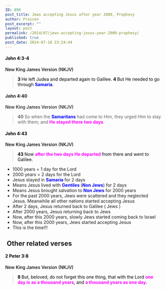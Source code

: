 ```yaml
---
ID: 896
post_title: Jews accepting Jesus after year 2000, Prophesy
author: Praison
post_excerpt: ""
layout: post
permalink: /2014/07/jews-accepting-jesus-year-2000-prophesy/
published: true
post_date: 2014-07-18 23:24:44
---
```

<h4 class="passage-display" style="font-weight: 500; color: #000000;"><strong><span class="passage-display-bcv">John 4:3-4</span></strong></h4>
<p class="passage-display" style="font-weight: 500; color: #000000;"><span class="passage-display-version">New King James Version (NKJV)</span></p>

<blockquote>
<p style="color: #000000;"><span id="en-NKJV-26160" class="text John-4-3"><span class="versenum" style="font-weight: bold;">3 </span>He left Judea and departed again to Galilee. </span><span id="en-NKJV-26161" class="text John-4-4"><span class="versenum" style="font-weight: bold;">4 </span>But He needed to go through <span style="color: #0000ff;"><strong>Samaria</strong></span>.</span></p>
</blockquote>
<h4 class="passage-display" style="font-weight: 500;"><strong><span class="passage-display-bcv">John 4:40</span></strong></h4>
<p class="passage-display" style="font-weight: 500;"><span class="passage-display-version">New King James Version (NKJV)</span></p>

<blockquote><span id="en-NKJV-26197" class="text John-4-40"><span class="versenum" style="font-weight: bold;">40 </span>So when the <span style="color: #0000ff;"><strong>Samaritans</strong></span> had come to Him, they urged Him to stay with them; and <span style="color: #ff00ff;"><strong>He stayed there two days</strong></span>.</span></blockquote>
<h4 class="passage-display" style="font-weight: 500; color: #000000;"><strong><span class="passage-display-bcv">John 4:43</span></strong></h4>
<p class="passage-display" style="font-weight: 500; color: #000000;"><span class="passage-display-version">New King James Version (NKJV)</span></p>

<blockquote>
<p style="color: #000000;"><span class="text John-4-43"><span class="versenum" style="font-weight: bold;">43 </span>Now <span style="color: #ff00ff;"><strong>after the two days He departed</strong></span> from there and went to Galilee.</span></p>
</blockquote>
<ul>
	<li>1000 years = 1 day for the Lord</li>
	<li>2000 years = 2 days for the Lord</li>
	<li>Jesus stayed in <span style="color: #0000ff;"><strong>Samaria</strong></span> for 2 days</li>
	<li>Means Jesus lived with <span style="color: #0000ff;"><strong>Gentiles </strong></span>(<span style="color: #0000ff;"><strong>Non Jews</strong></span>) for 2 days</li>
	<li>Means Jesus brought salvation to <span style="color: #0000ff;"><strong>Non Jews</strong></span> for 2000 years</li>
	<li>For the past 2000 years, Jews were scattered and they neglected Jesus. Meanwhile all other nations started accepting Jesus</li>
	<li>After 2 days, Jesus returned back to Galilee ( Jews )</li>
	<li>After 2000 years, Jesus returning back to Jews</li>
	<li>Now, after this 2000 years, slowly Jews started coming back to Israel</li>
	<li>Now, after this 2000 years, Jews started accepting Jesus</li>
	<li>This is the time!!!</li>
</ul>
<h2> Other related verses</h2>
<h4 class="passage-display" style="font-weight: 500; color: #000000;"><strong><span class="passage-display-bcv">2 Peter 3:8</span></strong></h4>
<p class="passage-display" style="font-weight: 500; color: #000000;"><span class="passage-display-version">New King James Version (NKJV)</span></p>

<blockquote>
<p style="color: #000000;"><span id="en-NKJV-30531" class="text 2Pet-3-8"><span class="versenum" style="font-weight: bold;">8 </span>But, beloved, do not forget this one thing, that with the Lord <span style="color: #ff00ff;"><strong>one day <i>is</i> as a thousand years</strong></span>, and <span style="color: #ff00ff;"><strong>a thousand years as one day</strong></span>.</span></p>
</blockquote>